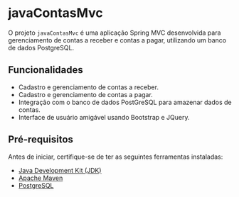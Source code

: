 # javaContasMvc

O projeto `javaContasMvc` é uma aplicação Spring MVC desenvolvida para gerenciamento de contas a receber e contas a pagar, utilizando um banco de dados PostgreSQL.

## Funcionalidades

- Cadastro e gerenciamento de contas a receber.
- Cadastro e gerenciamento de contas a pagar.
- Integração com o banco de dados PostGreSQL para amazenar dados de contas.
- Interface de usuário amigável usando Bootstrap e JQuery.

## Pré-requisitos

Antes de iniciar, certifique-se de ter as seguintes ferramentas instaladas:

- [Java Development Kit (JDK)](https://www.oracle.com/java/technologies/javase-downloads.html)
- [Apache Maven](https://maven.apache.org/download.cgi)
- [PostgreSQL](https://www.postgresql.org/download/)

